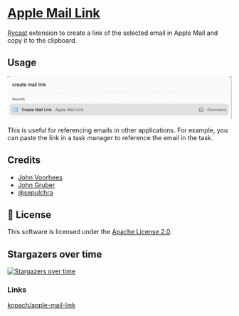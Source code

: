 # [Apple Mail Link](https://github.com/kopach/apple-mail-link)

[Rycast](https://www.raycast.com) extension to create a link of the selected email in Apple Mail and copy it to the clipboard.

## Usage

![demo](assets/demo.png)

This is useful for referencing emails in other applications. For example, you can paste the link in a task manager to reference the email in the task.

## Credits

- [John Voorhees](https://www.macstories.net/stories/generating-markdown-links-to-mail-messages-with-shortcuts-and-applescript/)
- [John Gruber](https://daringfireball.net/2007/12/message_urls_leopard_mail)
- [@sepulchra](https://github.com/sepulchra/alfred-mail-link)

## 📄 License

This software is licensed under the [Apache License 2.0](LICENSE).

## Stargazers over time

[<img src="https://starchart.cc/kopach/apple-mail-link.svg" alt="Stargazers over time" width="50%" />](https://starchart.cc/kopach/apple-mail-link)

### Links

[kopach/apple-mail-link](https://github.com/kopach/apple-mail-link)
